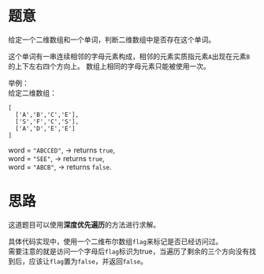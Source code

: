 # 题意

给定一个二维数组和一个单词，判断二维数组中是否存在这个单词。

这个单词有一串连续相邻的字母元素构成，相邻的元素实质指元素`A`出现在元素`B`的上下左右四个方向上。
数组上相同的字母元素只能被使用一次。

举例：   
给定二维数组：
```
[
  ['A','B','C','E'],
  ['S','F','C','S'],
  ['A','D','E','E']
]
```
word = `"ABCCED"`, -> returns `true`,   
word = `"SEE"`, -> returns `true`,   
word = `"ABCB"`, -> returns `false`.

# 思路

这道题目可以使用**深度优先遍历**的方法进行求解。

具体代码实现中，使用一个二维布尔数组`flag`来标记是否已经访问过。   
需要注意的就是访问一个字母后`flag`标识为true，当遍历了剩余的三个方向没有找到后，应该让`flag`置为`false`，并返回`false`。